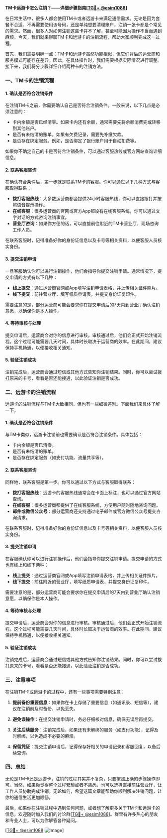**TM卡远游卡怎么注销？——详细步骤指南[[TG💪+ @esim1088](https://t.me/s/esim1088)]**

在日常生活中，很多人都会使用TM卡或者远游卡来满足通信需求。无论是因为套餐不合适、不再需要使用该号码，还是单纯想要清理账户，注销一张卡都是个常见的需求。然而，很多人对如何注销这些卡并不了解，甚至可能因为操作不当而遇到麻烦。今天，我们就来聊聊TM卡和远游卡的注销流程，帮助大家顺利完成这一过程。

首先，我们需要明确一点：TM卡和远游卡虽然功能相似，但它们背后的运营商和服务模式可能存在差异。因此，在具体操作时，我们需要根据实际情况进行调整。接下来，我们将分步骤详细介绍两种卡的注销方法。

### **一、TM卡的注销流程**

#### **1. 确认是否符合注销条件**
在注销TM卡之前，你需要确认自己是否符合注销条件。一般来说，以下几点是必须注意的：
- 卡内余额是否已经清零。如果卡内还有余额，通常需要先将余额消费完或转移到其他账户。
- 是否有未结清的账单。如果有欠费记录，需要先补缴欠款。
- 是否存在绑定服务。例如，是否绑定了银行账户用于自动扣费等。

如果你不确定自己的卡是否符合注销条件，可以通过客服热线或官方网站查询详细信息。

#### **2. 联系客服咨询**
在确认符合条件后，第一步就是联系TM卡的客服。你可以通过以下几种方式与客服取得联系：
- **拨打客服热线**：大多数运营商都会提供24小时客服热线，你可以直接拨打并按照语音提示操作。
- **在线客服**：很多运营商的官网或官方App都设有在线客服系统，你可以通过文字对话的方式咨询注销事宜。
- **营业厅咨询**：如果你方便的话，可以直接前往附近的TM卡营业厅，现场咨询工作人员。

在联系客服时，记得准备好你的身份证信息以及卡号等相关资料，以便客服人员核实身份。

#### **3. 提交注销申请**
一旦客服确认你可以进行注销操作，他们会指导你提交注销申请。通常情况下，提交申请的方式有以下几种：
- **线上提交**：通过运营商官网或App填写注销申请表格，并上传相关证件照片。
- **线下提交**：前往营业厅，填写纸质申请表，并提交身份证复印件。

需要注意的是，部分运营商可能会要求你在提交申请后的7天内到营业厅确认注销意愿，以确保你是本人操作。

#### **4. 等待审核与处理**
提交申请后，运营商会对你的信息进行审核。审核通过后，他们会正式开始注销流程。这个过程可能需要几天时间，具体时长取决于运营商的效率。在此期间，建议保持手机畅通，以便接收相关通知。

#### **5. 验证注销成功**
注销完成后，运营商会通过短信或其他方式告知你注销结果。同时，你可以尝试拨打原来的卡号，看看是否还能接通，以此验证注销是否成功。

### **二、远游卡的注销流程**

远游卡的注销流程与TM卡大致相同，但也有一些细微差别。下面我们来具体了解一下。

#### **1. 确认是否符合注销条件**
与TM卡类似，远游卡注销前也需要确认是否符合注销条件。具体包括：
- 卡内余额是否已清零。
- 是否有未结清的账单。
- 是否存在绑定服务（如支付功能、流量共享等）。

#### **2. 联系客服咨询**
同样地，联系客服是第一步。你可以通过以下方式与客服取得联系：
- **拨打客服热线**：远游卡的客服热线通常会在卡面上标注，也可以通过官方网站查询。
- **在线客服**：很多运营商都提供了在线客服系统，方便用户随时随地咨询问题。
- **邮件或微信公众号**：部分运营商还支持通过电子邮件或官方微信公众号提交咨询请求。

在联系客服时，记得准备好你的身份证信息以及卡号等相关资料，以便客服人员核实身份。

#### **3. 提交注销申请**
在客服确认你可以进行注销操作后，他们会指导你提交注销申请。提交申请的方式也有线上和线下两种：
- **线上提交**：通过运营商官网或App填写注销申请表格，并上传相关证件照片。
- **线下提交**：前往附近的营业厅，填写纸质申请表，并提交身份证复印件。

需要注意的是，部分运营商可能会要求你在提交申请后的7天内到营业厅确认注销意愿，以确保你是本人操作。

#### **4. 等待审核与处理**
提交申请后，运营商会对你的信息进行审核。审核通过后，他们会正式开始注销流程。这个过程可能需要几天时间，具体时长取决于运营商的效率。在此期间，建议保持手机畅通，以便接收相关通知。

#### **5. 验证注销成功**
注销完成后，运营商会通过短信或其他方式告知你注销结果。同时，你可以尝试拨打原来的卡号，看看是否还能接通，以此验证注销是否成功。

### **三、注意事项**

在注销TM卡或远游卡的过程中，还有一些事项需要特别注意：

1. **提前备份重要信息**：如果你在卡上存储了重要信息（如通讯录、短信等），建议在注销前及时备份，以免丢失。
   
2. **避免误操作**：在提交注销申请时，务必仔细核对信息，确保无误后再提交。

3. **关注后续服务**：注销完成后，如果还有未解绑的服务（如支付功能），记得及时解绑，以免造成不必要的麻烦。

4. **保留凭证**：提交注销申请后，记得保存好相关的申请记录和客服回复，以备后续查询。

### **四、总结**

无论是TM卡还是远游卡，注销的过程其实并不复杂，只要按照正确的步骤操作即可。当然，如果你觉得整个过程繁琐或者不熟悉，也可以选择直接前往营业厅，让工作人员协助完成注销。无论如何，希望这篇文章能帮助你顺利解决注销问题，让你的通信生活更加顺畅。

最后，如果你在注销过程中遇到任何问题，或者想了解更多关于TM卡和远游卡的信息，欢迎随时加入我们的讨论群[[TG💪+ @esim1088](https://t.me/s/esim1088)]。群里有许多热心的朋友和专业人士，可以为你解答各种疑问。

[[TG💪+ @esim1088](https://t.me/s/esim1088) ![Image](https://i.postimg.cc/4NQfJmqS/Snipaste-2025-05-13-00-14-12.png)]